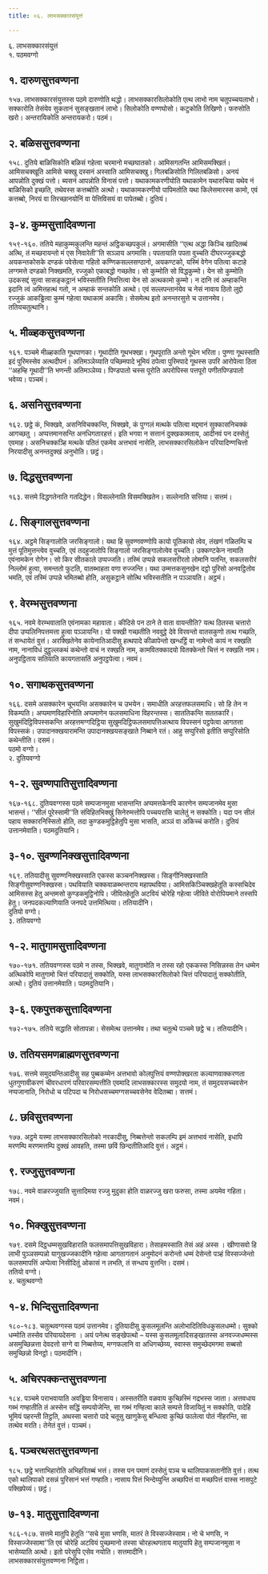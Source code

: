 ```yaml
---
title: ०६. लाभसक्कारसंयुत्तं

---
```

६. लाभसक्कारसंयुत्तं  
१. पठमवग्गो  


## १. दारुणसुत्तवण्णना

१५७. लाभसक्कारसंयुत्तस्स पठमे दारुणोति थद्धो। लाभसक्कारसिलोकोति एत्थ लाभो नाम चतुपच्चयलाभो। सक्कारोति तेसंयेव सुकतानं सुसङ्खतानं लाभो। सिलोकोति वण्णघोसो। कटुकोति तिखिणो। फरुसोति खरो। अन्तरायिकोति अन्तरायकरो। पठमं।  


## २. बळिससुत्तवण्णना

१५८. दुतिये बाळिसिकोति बळिसं गहेत्वा चरमानो मच्छघातको। आमिसगतन्ति आमिसमक्खितं। आमिसचक्खूति आमिसे चक्खु दस्सनं अस्साति आमिसचक्खु। गिलबळिसोति गिलितबळिसो। अनयं आपन्नोति दुक्खं पत्तो। ब्यसनं आपन्नोति विनासं पत्तो। यथाकामकरणीयोति यथाकामेन यथारुचिया यथेव नं बाळिसिको इच्छति, तथेवस्स कत्तब्बोति अत्थो। यथाकामकरणीयो पापिमतोति यथा किलेसमारस्स कामो, एवं कत्तब्बो, निरयं वा तिरच्छानयोनिं वा पेत्तिविसयं वा पापेतब्बो। दुतियं।  


## ३-४. कुम्मसुत्तादिवण्णना

१५९-१६०. ततिये महाकुम्मकुलन्ति महन्तं अट्ठिकच्छपकुलं। अगमासीति ‘‘एत्थ अद्धा किञ्चि खादितब्बं अत्थि, तं मच्छरायन्तो मं एस निवारेती’’ति सञ्ञाय अगमासि। पपतायाति पपता वुच्चति दीघरज्जुकबद्धो अयकन्तकोसके दण्डकं पवेसेत्वा गहितो कण्णिकसल्लसण्ठानो, अयकण्टको, यस्मिं वेगेन पतित्वा कटाहे लग्गमत्ते दण्डको निक्खमति, रज्जुको एकाबद्धो गच्छतेव। सो कुम्मोति सो विद्धकुम्मो। येन सो कुम्मोति उदकसद्दं सुत्वा सासङ्कट्ठानं भविस्सतीति निवत्तित्वा येन सो अत्थकामो कुम्मो। न दानि त्वं अम्हाकन्ति इदानि त्वं अमित्तहत्थं गतो, न अम्हाकं सन्तकोति अत्थो। एवं सल्लपन्तानंयेव च नेसं नावाय ठितो लुद्दो रज्जुकं आकड्ढित्वा कुम्मं गहेत्वा यथाकामं अकासि। सेसमेत्थ इतो अनन्तरसुत्ते च उत्तानमेव। ततियचतुत्थानि।  


## ५. मीळ्हकसुत्तवण्णना

१६१. पञ्चमे मीळ्हकाति गूथपाणका। गूथादीति गूथभक्खा। गूथपूराति अन्तो गूथेन भरिता। पुण्णा गूथस्साति इदं पुरिमस्सेव अत्थदीपनं। अतिमञ्ञेय्याति पच्छिमपादे भूमियं ठपेत्वा पुरिमपादे गूथस्स उपरि आरोपेत्वा ठिता ‘‘अहम्हि गूथादी’’ति भणन्ती अतिमञ्ञेय्य। पिण्डपातो चस्स पूरोति अपरोपिस्स पत्तपूरो पणीतपिण्डपातो भवेय्य। पञ्चमं।  


## ६. असनिसुत्तवण्णना

१६२. छट्ठे कं, भिक्खवे, असनिविचक्कन्ति, भिक्खवे, कं पुग्गलं मत्थके पतित्वा मद्दमानं सुक्कासनिचक्कं आगच्छतु । अप्पत्तमानसन्ति अनधिगतारहत्तं। इति भगवा न सत्तानं दुक्खकामताय, आदीनवं पन दस्सेतुं एवमाह। असनिचक्कञ्हि मत्थके पतितं एकमेव अत्तभावं नासेति, लाभसक्कारसिलोकेन परियादिण्णचित्तो निरयादीसु अनन्तदुक्खं अनुभोति। छट्ठं।  


## ७. दिद्धसुत्तवण्णना

१६३. सत्तमे दिद्धगतेनाति गतदिद्धेन। विसल्लेनाति विसमक्खितेन। सल्लेनाति सत्तिया। सत्तमं।  


## ८. सिङ्गालसुत्तवण्णना

१६४. अट्ठमे सिङ्गालोति जरसिङ्गालो। यथा हि सुवण्णवण्णोपि कायो पूतिकायो त्वेव, तंखणं गळितम्पि च मुत्तं पूतिमुत्तन्त्वेव वुच्चति, एवं तदहुजातोपि सिङ्गालो जरसिङ्गालोत्वेव वुच्चति। उक्कण्टकेन नामाति एवंनामकेन रोगेन। सो किर सीतकाले उप्पज्जति। तस्मिं उप्पन्ने सकलसरीरतो लोमानि पतन्ति, सकलसरीरं निल्लोमं हुत्वा, समन्ततो फुटति, वातब्भाहता वणा रुज्जन्ति। यथा उम्मत्तकसुनखेन दट्ठो पुरिसो अनवट्ठितोव भमति, एवं तस्मिं उप्पन्ने भमितब्बो होति, असुकट्ठाने सोत्थि भविस्सतीति न पञ्ञायति। अट्ठमं।  


## ९. वेरम्भसुत्तवण्णना

१६५. नवमे वेरम्भवाताति एवंनामका महावाता। कीदिसे पन ठाने ते वाता वायन्तीति? यत्थ ठितस्स चत्तारो दीपा उप्पलिनिपत्तमत्ता हुत्वा पञ्ञायन्ति। यो पक्खी गच्छतीति नववुट्ठे देवे विरवन्तो वातसकुणो तत्थ गच्छति, तं सन्धायेतं वुत्तं। अरक्खितेनेव कायेनातिआदीसु हत्थपादे कीळापेन्तो खन्धट्ठिं वा नामेन्तो कायं न रक्खति नाम, नानाविधं दुट्ठुल्लकथं कथेन्तो वाचं न रक्खति नाम, कामवितक्कादयो वितक्केन्तो चित्तं न रक्खति नाम। अनुपट्ठिताय सतियाति कायगतासतिं अनुपट्ठपेत्वा। नवमं।  


## १०. सगाथकसुत्तवण्णना

१६६. दसमे असक्कारेन चूभयन्ति असक्कारेन च उभयेन। समाधीति अरहत्तफलसमाधि। सो हि तेन न विकम्पति। अप्पमाणविहारिनोति अप्पमाणेन फलसमाधिना विहरन्तस्स। साततिकन्ति सततकारिं। सुखुमंदिट्ठिविपस्सकन्ति अरहत्तमग्गदिट्ठिया सुखुमदिट्ठिफलसमापत्तिअत्थाय विपस्सनं पट्ठपेत्वा आगतत्ता विपस्सकं। उपादानक्खयारामन्ति उपादानक्खयसङ्खाते निब्बाने रतं। आहु सप्पुरिसो इतीति सप्पुरिसोति कथेन्तीति। दसमं।  
पठमो वग्गो।  
२. दुतियवग्गो  


## १-२. सुवण्णपातिसुत्तादिवण्णना

१६७-१६८. दुतियवग्गस्स पठमे सम्पजानमुसा भासन्तन्ति अप्पमत्तकेनपि कारणेन सम्पजानमेव मुसा भासन्तं। ‘‘सीलं पूरेस्सामी’’ति संविहितभिक्खुं सिनेरुमत्तोपि पच्चयरासि चालेतुं न सक्कोति। यदा पन सीलं पहाय सक्कारनिस्सितो होति, तदा कुण्डकमुट्ठिहेतुपि मुसा भासति, अञ्ञं वा अकिच्चं करोति। दुतियं उत्तानमेवाति। पठमदुतियानि।  


## ३-१०. सुवण्णनिक्खसुत्तादिवण्णना

१६९. ततियादीसु सुवण्णनिक्खस्साति एकस्स कञ्चननिक्खस्स। सिङ्गीनिक्खस्साति सिङ्गीसुवण्णनिक्खस्स। पथवियाति चक्कवाळब्भन्तराय महापथविया। आमिसकिञ्चिक्खहेतूति कस्सचिदेव आमिसस्स हेतु अन्तमसो कुण्डकमुट्ठिनोपि। जीवितहेतूति अटवियं चोरेहि गहेत्वा जीविते वोरोपियमाने तस्सपि हेतु। जनपदकल्याणियाति जनपदे उत्तमित्थिया। ततियादीनि।  
दुतियो वग्गो।  
३. ततियवग्गो  


## १-२. मातुगामसुत्तादिवण्णना

१७०-१७१. ततियवग्गस्स पठमे न तस्स, भिक्खवे, मातुगामोति न तस्स रहो एककस्स निसिन्नस्स तेन धम्मेन अत्थिकोपि मातुगामो चित्तं परियादातुं सक्कोति, यस्स लाभसक्कारसिलोको चित्तं परियादातुं सक्कोतीति, अत्थो। दुतियं उत्तानमेवाति। पठमदुतियानि।  


## ३-६. एकपुत्तकसुत्तादिवण्णना

१७२-१७५. ततिये सद्धाति सोतापन्ना। सेसमेत्थ उत्तानमेव। तथा चतुत्थे पञ्चमे छट्ठे च। ततियादीनि।  


## ७. ततियसमणब्राह्मणसुत्तवण्णना

१७६. सत्तमे समुदयन्तिआदीसु सह पुब्बकम्मेन अत्तभावो कोलपुत्तियं वण्णपोक्खरता कल्याणवाक्करणता धुतगुणावीकरणं चीवरधारणं परिवारसम्पत्तीति एवमादि लाभसक्कारस्स समुदयो नाम, तं समुदयसच्चवसेन नप्पजानाति, निरोधो च पटिपदा च निरोधसच्चमग्गसच्चवसेनेव वेदितब्बा। सत्तमं।  


## ८. छविसुत्तवण्णना

१७७. अट्ठमे यस्मा लाभसक्कारसिलोको नरकादीसु, निब्बत्तेन्तो सकलम्पि इमं अत्तभावं नासेति, इधापि मरणम्पि मरणमत्तम्पि दुक्खं आवहति, तस्मा छविं छिन्दतीतिआदि वुत्तं। अट्ठमं।  


## ९. रज्जुसुत्तवण्णना

१७८. नवमे वाळरज्जुयाति सुत्तादिमया रज्जु मुदुका होति वाळरज्जु खरा फरुसा, तस्मा अयमेव गहिता। नवमं।  


## १०. भिक्खुसुत्तवण्णना

१७९. दसमे दिट्ठधम्मसुखविहाराति फलसमापत्तिसुखविहारा। तेसाहमस्साति तेसं अहं अस्स । खीणासवो हि लाभी पुञ्ञसम्पन्नो यागुखज्जकादीनि गहेत्वा आगतागतानं अनुमोदनं करोन्तो धम्मं देसेन्तो पञ्हं विस्सज्जेन्तो फलसमापत्तिं अप्पेत्वा निसीदितुं ओकासं न लभति, तं सन्धाय वुत्तन्ति। दसमं।  
ततियो वग्गो।  
४. चतुत्थवग्गो  


## १-४. भिन्दिसुत्तादिवण्णना

१८०-१८३. चतुत्थवग्गस्स पठमं उत्तानमेव। दुतियादीसु कुसलमूलन्ति अलोभादितिविधकुसलधम्मो। सुक्को धम्मोति तस्सेव परियायदेसना । अयं पनेत्थ सङ्खेपत्थो – यस्स कुसलमूलादिसङ्खातस्स अनवज्जधम्मस्स असमुच्छिन्नत्ता देवदत्तो सग्गे वा निब्बत्तेय्य, मग्गफलानि वा अधिगच्छेय्य, स्वास्स समुच्छेदमगमा सब्बसो समुच्छिन्नो विनट्ठो। पठमादीनि।  


## ५. अचिरपक्कन्तसुत्तवण्णना

१८४. पञ्चमे पराभवायाति अवड्ढिया विनासाय। अस्सतरीति वळवाय कुच्छिस्मिं गद्रभस्स जाता। अत्तवधाय गब्भं गण्हातीति तं अस्सेन सद्धिं सम्पयोजेन्ति, सा गब्भं गण्हित्वा काले सम्पत्ते विजायितुं न सक्कोति, पादेहि भूमियं पहरन्ती तिट्ठति, अथस्सा चत्तारो पादे चतूसु खाणुकेसु बन्धित्वा कुच्छिं फालेत्वा पोतं नीहरन्ति, सा तत्थेव मरति। तेनेतं वुत्तं। पञ्चमं।  


## ६. पञ्चरथसतसुत्तवण्णना

१८५. छट्ठे भत्ताभिहारोति अभिहरितब्बं भत्तं। तस्स पन पमाणं दस्सेतुं पञ्च च थालिपाकसतानीति वुत्तं। तत्थ एको थालिपाको दसन्नं पुरिसानं भत्तं गण्हाति। नासाय पित्तं भिन्देय्युन्ति अच्छपित्तं वा मच्छपित्तं वास्स नासपुटे पक्खिपेय्यं। छट्ठं।  


## ७-१३. मातुसुत्तादिवण्णना

१८६-१८७. सत्तमे मातुपि हेतूति ‘‘सचे मुसा भणसि, मातरं ते विस्सज्जेस्साम। नो चे भणसि, न विस्सज्जेस्सामा’’ति एवं चोरेहि अटवियं पुच्छमानो तस्सा चोरहत्थगताय मातुयापि हेतु सम्पजानमुसा न भासेय्याति अत्थो। इतो परेसुपि एसेव नयोति। सत्तमादीनि।  
लाभसक्कारसंयुत्तवण्णना निट्ठिता।  